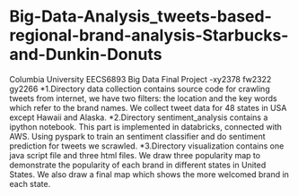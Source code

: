 # Big-Data-Analysis_tweets-based-regional-brand-analysis-Starbucks-and-Dunkin-Donuts
Columbia University EECS6893 Big Data Final Project -xy2378 fw2322 gy2266
*1.Directory data collection contains source code for crawling tweets from internet, we have two filters: the location and the key words which refer to the brand names. We collect tweet data for 48 states in USA except Hawaii and Alaska.
*2.Directory sentiment_analysis contains a ipython notebook. This part is implemented in databricks, connected with AWS. Using pyspark to train an sentiment classifier and do sentiment prediction for tweets we scrawled.
*3.Directory visualization contains one java script file and three html files. We draw three popularity map to demonstrate the popularity of each brand in different states in United States. We also draw a final map which shows the more welcomed brand in each state.
